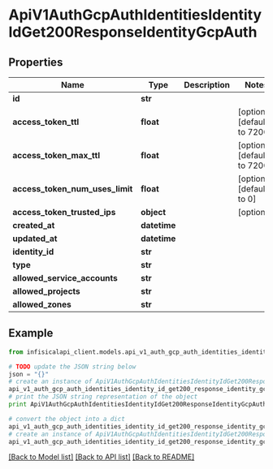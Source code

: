# ApiV1AuthGcpAuthIdentitiesIdentityIdGet200ResponseIdentityGcpAuth


## Properties
Name | Type | Description | Notes
------------ | ------------- | ------------- | -------------
**id** | **str** |  | 
**access_token_ttl** | **float** |  | [optional] [default to 7200]
**access_token_max_ttl** | **float** |  | [optional] [default to 7200]
**access_token_num_uses_limit** | **float** |  | [optional] [default to 0]
**access_token_trusted_ips** | **object** |  | [optional] 
**created_at** | **datetime** |  | 
**updated_at** | **datetime** |  | 
**identity_id** | **str** |  | 
**type** | **str** |  | 
**allowed_service_accounts** | **str** |  | 
**allowed_projects** | **str** |  | 
**allowed_zones** | **str** |  | 

## Example

```python
from infisicalapi_client.models.api_v1_auth_gcp_auth_identities_identity_id_get200_response_identity_gcp_auth import ApiV1AuthGcpAuthIdentitiesIdentityIdGet200ResponseIdentityGcpAuth

# TODO update the JSON string below
json = "{}"
# create an instance of ApiV1AuthGcpAuthIdentitiesIdentityIdGet200ResponseIdentityGcpAuth from a JSON string
api_v1_auth_gcp_auth_identities_identity_id_get200_response_identity_gcp_auth_instance = ApiV1AuthGcpAuthIdentitiesIdentityIdGet200ResponseIdentityGcpAuth.from_json(json)
# print the JSON string representation of the object
print ApiV1AuthGcpAuthIdentitiesIdentityIdGet200ResponseIdentityGcpAuth.to_json()

# convert the object into a dict
api_v1_auth_gcp_auth_identities_identity_id_get200_response_identity_gcp_auth_dict = api_v1_auth_gcp_auth_identities_identity_id_get200_response_identity_gcp_auth_instance.to_dict()
# create an instance of ApiV1AuthGcpAuthIdentitiesIdentityIdGet200ResponseIdentityGcpAuth from a dict
api_v1_auth_gcp_auth_identities_identity_id_get200_response_identity_gcp_auth_from_dict = ApiV1AuthGcpAuthIdentitiesIdentityIdGet200ResponseIdentityGcpAuth.from_dict(api_v1_auth_gcp_auth_identities_identity_id_get200_response_identity_gcp_auth_dict)
```
[[Back to Model list]](../README.md#documentation-for-models) [[Back to API list]](../README.md#documentation-for-api-endpoints) [[Back to README]](../README.md)


